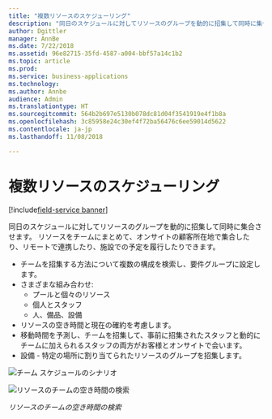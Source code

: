 ```yaml
---
title: "複数リソースのスケジューリング"
description: "同日のスケジュールに対してリソースのグループを動的に招集して同時に集合させます"
author: Dgittler
manager: AnnBe
ms.date: 7/22/2018
ms.assetid: 96e82715-35fd-4587-a004-bbf57a14c1b2
ms.topic: article
ms.prod: 
ms.service: business-applications
ms.technology: 
ms.author: Annbe
audience: Admin
ms.translationtype: HT
ms.sourcegitcommit: 564b2b697e5130b078dc81d04f3541919e4f1b8a
ms.openlocfilehash: 3c85958e24c30ef4f72ba56476c6ee59014d5622
ms.contentlocale: ja-jp
ms.lasthandoff: 11/08/2018

---
```





#  <a name="multi-resource-scheduling"></a>複数リソースのスケジューリング

[!include[field-service banner](../../../includes/field-service.md)]

同日のスケジュールに対してリソースのグループを動的に招集して同時に集合させます。 リソースをチームにまとめて、オンサイトの顧客所在地で集合したり、リモートで連携したり、施設での予定を履行したりできます。

- チームを招集する方法について複数の構成を検索し、要件グループに設定します。
- さまざまな組み合わせ:
  - プールと個々のリソース
  - 個人とスタッフ
  - 人、備品、設備
- リソースの空き時間と現在の確約を考慮します。 
- 移動時間を予測し、チームを招集して、事前に招集されたスタッフと動的にチームに加えられるスタッフの両方がお客様とオンサイトで会います。
- 設備 - 特定の場所に割り当てられたリソースのグループを招集します。

![チーム スケジュールのシナリオ](media/Multi-Resource-Scheduling-PPT.png "チーム スケジュールのシナリオ")
<!-- picture -->

![リソースのチームの空き時間の検索](media/Team-Scheduling.png "チーム スケジュールのシナリオ")
<!-- picture -->

*リソースのチームの空き時間の検索*

